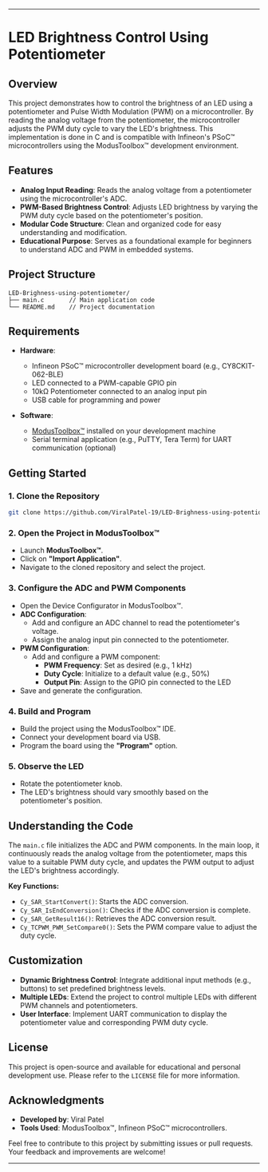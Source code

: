 
---

# LED Brightness Control Using Potentiometer

## Overview

This project demonstrates how to control the brightness of an LED using a potentiometer and Pulse Width Modulation (PWM) on a microcontroller. By reading the analog voltage from the potentiometer, the microcontroller adjusts the PWM duty cycle to vary the LED's brightness. This implementation is done in C and is compatible with Infineon's PSoC™ microcontrollers using the ModusToolbox™ development environment.

## Features

- **Analog Input Reading**: Reads the analog voltage from a potentiometer using the microcontroller's ADC.
- **PWM-Based Brightness Control**: Adjusts LED brightness by varying the PWM duty cycle based on the potentiometer's position.
- **Modular Code Structure**: Clean and organized code for easy understanding and modification.
- **Educational Purpose**: Serves as a foundational example for beginners to understand ADC and PWM in embedded systems.

## Project Structure

```
LED-Brighness-using-potentiometer/
├── main.c       // Main application code
└── README.md    // Project documentation
```

## Requirements

- **Hardware**:
  - Infineon PSoC™ microcontroller development board (e.g., CY8CKIT-062-BLE)
  - LED connected to a PWM-capable GPIO pin
  - 10kΩ Potentiometer connected to an analog input pin
  - USB cable for programming and power

- **Software**:
  - [ModusToolbox™](https://www.infineon.com/cms/en/design-support/tools/sdk/modustoolbox-software/) installed on your development machine
  - Serial terminal application (e.g., PuTTY, Tera Term) for UART communication (optional)

## Getting Started

### 1. Clone the Repository

```bash
git clone https://github.com/ViralPatel-19/LED-Brighness-using-potentiometer.git
```

### 2. Open the Project in ModusToolbox™

- Launch **ModusToolbox™**.
- Click on **"Import Application"**.
- Navigate to the cloned repository and select the project.

### 3. Configure the ADC and PWM Components

- Open the Device Configurator in ModusToolbox™.
- **ADC Configuration**:
  - Add and configure an ADC channel to read the potentiometer's voltage.
  - Assign the analog input pin connected to the potentiometer.
- **PWM Configuration**:
  - Add and configure a PWM component:
    - **PWM Frequency**: Set as desired (e.g., 1 kHz)
    - **Duty Cycle**: Initialize to a default value (e.g., 50%)
    - **Output Pin**: Assign to the GPIO pin connected to the LED
- Save and generate the configuration.

### 4. Build and Program

- Build the project using the ModusToolbox™ IDE.
- Connect your development board via USB.
- Program the board using the **"Program"** option.

### 5. Observe the LED

- Rotate the potentiometer knob.
- The LED's brightness should vary smoothly based on the potentiometer's position.

## Understanding the Code

The `main.c` file initializes the ADC and PWM components. In the main loop, it continuously reads the analog voltage from the potentiometer, maps this value to a suitable PWM duty cycle, and updates the PWM output to adjust the LED's brightness accordingly.

**Key Functions:**

- `Cy_SAR_StartConvert()`: Starts the ADC conversion.
- `Cy_SAR_IsEndConversion()`: Checks if the ADC conversion is complete.
- `Cy_SAR_GetResult16()`: Retrieves the ADC conversion result.
- `Cy_TCPWM_PWM_SetCompare0()`: Sets the PWM compare value to adjust the duty cycle.

## Customization

- **Dynamic Brightness Control**: Integrate additional input methods (e.g., buttons) to set predefined brightness levels.
- **Multiple LEDs**: Extend the project to control multiple LEDs with different PWM channels and potentiometers.
- **User Interface**: Implement UART communication to display the potentiometer value and corresponding PWM duty cycle.

## License

This project is open-source and available for educational and personal development use. Please refer to the `LICENSE` file for more information.

## Acknowledgments

- **Developed by**: Viral Patel
- **Tools Used**: ModusToolbox™, Infineon PSoC™ microcontrollers.

Feel free to contribute to this project by submitting issues or pull requests. Your feedback and improvements are welcome!

--- 
